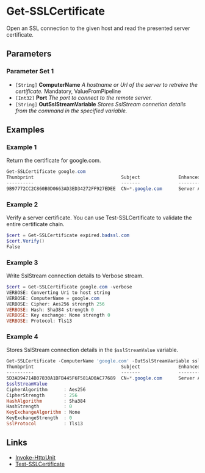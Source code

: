 # Get-SSLCertificate

Open an SSL connection to the given host and read the presented server certificate.

## Parameters

### Parameter Set 1

- `[String]` **ComputerName** _A hostname or Url of the server to retreive the certificate._ Mandatory, ValueFromPipeline
- `[Int32]` **Port** _The port to connect to the remote server._ 
- `[String]` **OutSslStreamVariable** _Stores SslStream connetion details from the command in the specified variable._ 

## Examples

### Example 1

Return the certificate for google.com.

```powershell
Get-SSLCertificate google.com
Thumbprint                                Subject              EnhancedKeyUsageList
----------                                -------              --------------------
9B97772CC2C860B0D0663AD3ED34272FF927EDEE  CN=*.google.com      Server Authentication
```
### Example 2

Verify a server certificate. You can use Test-SSLCertificate to validate the entire certificate chain.

```powershell
$cert = Get-SSLCertificate expired.badssl.com
$cert.Verify()
False
```
### Example 3

Write SslStream connection details to Verbose stream.

```powershell
$cert = Get-SSLCertificate google.com -verbose
VERBOSE: Converting Uri to host string
VERBOSE: ComputerName = google.com
VERBOSE: Cipher: Aes256 strength 256
VERBOSE: Hash: Sha384 strength 0
VERBOSE: Key exchange: None strength 0
VERBOSE: Protocol: Tls13
```
### Example 4

Stores SslStream connection details in the `$sslStreamValue` variable.

```powershell
Get-SSLCertificate -ComputerName 'google.com' -OutSslStreamVariable sslStreamValue
Thumbprint                                Subject              EnhancedKeyUsageList
----------                                -------              --------------------
5D3AD94714B07830A1BFB445F6F581AD0AC77689  CN=*.google.com      Server Authentication
$sslStreamValue
CipherAlgorithm      : Aes256
CipherStrength       : 256
HashAlgorithm        : Sha384
HashStrength         : 0
KeyExchangeAlgorithm : None
KeyExchangeStrength  : 0
SslProtocol          : Tls13
```

## Links

- [Invoke-HttpUnit](Invoke-HttpUnit.md)
- [Test-SSLCertificate](Test-SSLCertificate.md)
